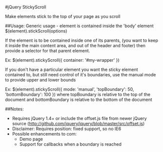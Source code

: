 #jQuery StickyScroll

Make elements stick to the top of your page as you scroll


##Usage:
Generic usage - element is contained inside the 'body' element
$(element).stickScroll(options)

If the element is to be contained inside one of its parents, (you want to keep it inside the main content area, and out of the header and footer) then provide a selector for that parent element.

Ex:
$(element).stickyScroll({ container: '#my-wrapper' })

If you don't have a particular element you want the sticky element contained to, but still need control of it's boundaries, use the manual mode to provide upper and lower bounds

Ex:
$(element).stickyScroll({ mode: 'manual', 'topBoundary': 50, 'bottomBoundary': 100 })
where topBoundary is relative to the top of the document 
and bottomBoundary is relative to the bottom of the document


##Notes:
- Requires jQuery 1.4+ or include the offset.js file from newer jQuery source (http://github.com/jquery/jquery/blob/master/src/offset.js)
- Disclaimer: Requires position: fixed support, so no IE6
- Possible enhancements to com: 
	- Demo page
	- Support for callbacks when a boundary is reached
